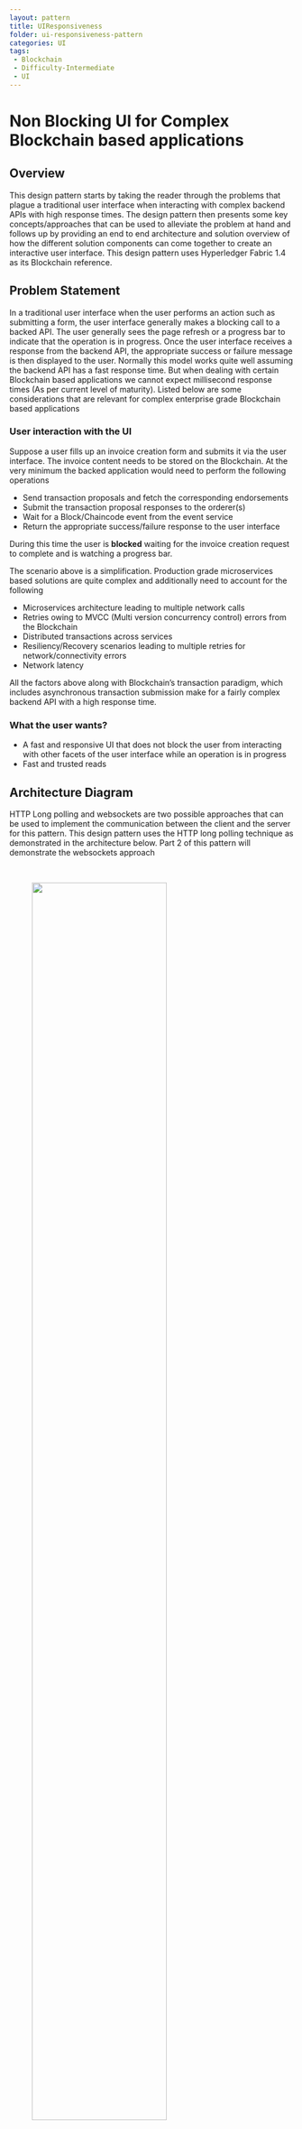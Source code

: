 ```yaml
---
layout: pattern
title: UIResponsiveness
folder: ui-responsiveness-pattern
categories: UI
tags:
 - Blockchain
 - Difficulty-Intermediate
 - UI
---
```


# Non Blocking UI for Complex Blockchain based applications

## Overview

This design pattern starts by taking the reader through the problems that plague a traditional user interface when interacting with complex backend APIs with high response times. The design pattern then presents some key concepts/approaches that can be used to alleviate the problem at hand and follows up by providing an end to end architecture and solution overview of how the different solution components can come together to create an interactive user interface. This design pattern uses Hyperledger Fabric 1.4 as its Blockchain reference.


## Problem Statement

In a traditional user interface when the user performs an action such as submitting a form, the user interface generally makes a blocking call to a backed API. The user generally sees the page refresh or a progress bar to indicate that the operation is in progress. Once the user interface receives a response from the backend API, the appropriate success or failure message is then displayed to the user. Normally this model works quite well assuming the backend API has a fast response time. But when dealing with certain Blockchain based applications we cannot expect millisecond response times (As per current level of maturity). Listed below are some considerations that are relevant for complex enterprise grade Blockchain based applications

### User interaction with the UI
Suppose a user fills up an invoice creation form and submits it via the user interface. The invoice content needs to be stored on the Blockchain. At the very minimum the backed application would need to perform the following operations 
* Send transaction proposals and fetch the corresponding endorsements
* Submit the transaction proposal responses to the orderer(s)
* Wait for a Block/Chaincode event from the event service
* Return the appropriate success/failure response to the user interface

During this time the user is <strong>blocked</strong> waiting for the invoice creation request to complete and is watching a progress bar.

The scenario above is a simplification. Production grade microservices based solutions are quite complex and additionally need to account for the following
* Microservices architecture leading to multiple network calls
* Retries owing to MVCC (Multi version concurrency control) errors from the Blockchain
* Distributed transactions across services
* Resiliency/Recovery scenarios leading to multiple retries for network/connectivity errors
* Network latency

All the factors above along with Blockchain’s transaction paradigm, which includes asynchronous transaction submission make for a fairly complex backend API with a high response time.

### What the user wants?
* A fast and responsive UI that does not block the user from interacting with other facets of the user interface while an operation is in progress
* Fast and trusted reads


## Architecture Diagram

HTTP Long polling and websockets are two possible approaches that can be used to implement the communication between the client and the server for this pattern. This design pattern uses the HTTP long polling technique as demonstrated in the architecture below. Part 2 of this pattern will demonstrate the websockets approach

&ensp;

<figure>
<html>
<head>
<meta name="viewport" content="width=device-width, initial-scale=1">
</head>
<body>


<img src="./images/fig1.png" style="width:75%;">

</body>
</html>
<figcaption>Fig.1</figcaption>
</figure>

&ensp;

The architecture above covers one possible approach for designing a distributed application that talks to Blockchain and caters to user interface requests. The next section will dive deeper into each of the components.


## Solution

### User Interface

This design pattern will take the example of a web based user interface.
* **SPA (Single Page Application)** with client side MVC: This is a pretty standard way of architecting user interfaces nowadays. Angular JS is a popular framework that is used by UI developers to implement client side MVC pattern. This ensures the burden of view generation is now on the client browser and simplifies the backend APIs to concern itself purely with the data.

* **AJAX**: Asynchronous JavaScript. Again, this is a fairly standard technique used by the client to fetch information from the server in an asynchronous manner in the background. The user can continue to interact with the user interface in the meantime as the entire page need not be refreshed

* **Non-Blocking UI**: The user should not be blocked and made to stare at a progress bar while a request is being processed by the backend APIs. API calls with high response times such as

    * Writes to the Blockchain
    * File uploads etc

Should be asynchronous so as to respond to the client immediately with transaction/request information for further reconciliation

&ensp;

<figure>
<html>
<head>
<meta name="viewport" content="width=device-width, initial-scale=1">
</head>
<body>


<img src="./images/fig2.png" style="width:75%;">

</body>
</html>
<figcaption>Fig.2</figcaption>
</figure>

&ensp;

Asynchronous Backend API
In order to implement a non-blocking user interface the backend data APIs need to support asynchronous request execution. The sequence diagram below captures the interaction between the user interface and the server side data APIs


&ensp;

<html>
<head>
<meta name="viewport" content="width=device-width, initial-scale=1">
</head>
<body>


<img src="./images/fig3.png" style="width:75%;">

</body>
</html>

&ensp;

<ol>
<li>The user fills up and submits an invoice generation form in the user interface</li>
<li>The user interface sends an AJAX request to the server side REST APIs</li>
<li>The REST API receives the request and performs some basic validations. If the validations were successful the API responds back with a HTTP 202 Accepted response. This response also contains a transactionId. This indicates that the server has accepted the request and is processing it.</li>
<li>The user interface on receiving this response from the server can immediately notify the user that the request for invoice generation is in progress and that the user would be notified once it completes. In the meantime the user is free to interact with the user interface for any other tasks</li>
<li>The user interface now starts polling the server transaction API endpoint with the transactionId as a query parameter</li><strong>(GET ../transactions?transactionId=tx123)</strong>

<li>The server’s transaction API receives this request and starts polling its transaction store for the status of this transaction. The server keeps the connection open till the transaction status has reached a terminal state (Completed/Failed) or if a timeout has occurred. Once the transaction reaches terminal state or timeout occurs the server responds back to the client with the appropriate transaction information, including status. This is essentially long polling</li>
<li>If the user interface receives a transaction failed/completed status from the API then the user interface can notify the user that the invoice has been committed on the Blockchain or in case of failure recommend the appropriate next action</li>
<li>In case the transaction status received from the API still says <strong>InProgress</strong> then the user interface can continue to poll the transaction API endpoint till a terminal state is reached or the user interface decides to give up. </li>
<li>If user interface has exhausted all of its polling attempts and the transaction is still <strong>InProgress</strong> then the user interface could stop polling and wait for the transaction information to be fetched as a part of a user triggered action such as <strong>Get All Invoices</strong> or <strong>View pending invoices</strong> etc</li>
</ol>

For a deeper understanding of how to design an asynchronous RESTful API that talks to Blockchain please refer the design pattern for Asynchronous API **link to pattern**

For a deeper understanding of and code samples for Long polling please refer to the Asynchronous API design pattern <link to pattern>

### Off Chain storage

An off chain storage can help reduce the query calls to Blockchain and also provide richer search capabilities and faster reads. By leveraging the off chain storage the API can get data to the client quicker, hence improving the responsiveness of the UI and subsequently user experience.

### Considerations

* The off chain storage should be distributed and scoped to a distributed application stack and not centralized
* The off chain storage can be used to store all outgoing transactions from the corresponding application stack
* The off chain storage can be synced with the Blockchain via a secure sync event service and replicate the data that exists on Blockchain (transactions submitted by other application stacks)
* All reads via the corresponding application’s stack can now go directly to the off chain storage rather than Blockchain


## Usage/Examples

&ensp;

<html>
<head>
<meta name="viewport" content="width=device-width, initial-scale=1">
</head>
<body>


<img src="./images/nonBlocking_images/blockingui-black.png" style="width:75%;">

</body>
</html>

&ensp;

&ensp;

<html>
<head>
<meta name="viewport" content="width=device-width, initial-scale=1">
</head>
<body>


<img src="./images/nonBlocking_images/screen_1.png" style="width:75%;">

</body>
</html>

&ensp;

&ensp;

<html>
<head>
<meta name="viewport" content="width=device-width, initial-scale=1">
</head>
<body>


<img src="./images/nonBlocking_images/screen_2.png" style="width:75%;">

</body>
</html>

&ensp;

&ensp;

<html>
<head>
<meta name="viewport" content="width=device-width, initial-scale=1">
</head>
<body>


<img src="./images/nonBlocking_images/screen_3.png" style="width:75%;">

</body>
</html>

&ensp;

&ensp;

<html>
<head>
<meta name="viewport" content="width=device-width, initial-scale=1">
</head>
<body>


<img src="./images/nonBlocking_images/screen_4.png" style="width:75%;">

</body>
</html>

&ensp;

&ensp;

<html>
<head>
<meta name="viewport" content="width=device-width, initial-scale=1">
</head>
<body>


<img src="./images/nonBlocking_images/screen_5.png" style="width:75%;">

</body>
</html>

&ensp;

&ensp;

<html>
<head>
<meta name="viewport" content="width=device-width, initial-scale=1">
</head>
<body>


<img src="./images/nonBlocking_images/non-blockingui-black.png" style="width:75%;">

</body>
</html>

&ensp;

&ensp;

<html>
<head>
<meta name="viewport" content="width=device-width, initial-scale=1">
</head>
<body>


<img src="./images/nonBlocking_images/screen_6.png" style="width:75%;">

</body>
</html>

&ensp;

&ensp;

<html>
<head>
<meta name="viewport" content="width=device-width, initial-scale=1">
</head>
<body>


<img src="./images/nonBlocking_images/screen_7.png" style="width:75%;">

</body>
</html>

&ensp;

&ensp;

<html>
<head>
<meta name="viewport" content="width=device-width, initial-scale=1">
</head>
<body>


<img src="./images/nonBlocking_images/screen_8.png" style="width:75%;">

</body>
</html>

&ensp;

&ensp;

<html>
<head>
<meta name="viewport" content="width=device-width, initial-scale=1">
</head>
<body>


<img src="./images/nonBlocking_images/screen_9.png" style="width:75%;">

</body>
</html>

&ensp;

&ensp;

<html>
<head>
<meta name="viewport" content="width=device-width, initial-scale=1">
</head>
<body>


<img src="./images/nonBlocking_images/screen_10.png" style="width:75%;">

</body>
</html>

&ensp;
### Example Implementations


